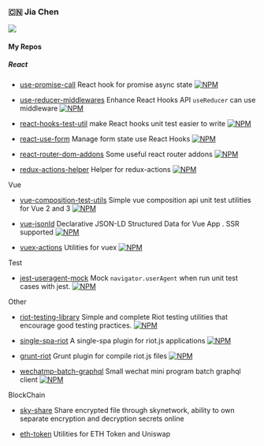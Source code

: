 ### :cn: Jia Chen

<img src="https://github-readme-stats.vercel.app/api?username=ariesjia&show_icons=true&icon_color=0366d6&text_color=24292e&bg_color=ffffff&hide_title=true" />

#### My Repos

##### React

- [use-promise-call](https://github.com/ariesjia/use-promise-call) React hook for promise async state [![NPM](https://img.shields.io/npm/v/use-promise-call.svg)](https://www.npmjs.com/package/use-promise-call)

- [use-reducer-middlewares](https://github.com/ariesjia/use-reducer-middlewares) Enhance React Hooks API `useReducer` can use middleware [![NPM](https://img.shields.io/npm/v/use-reducer-middlewares.svg)](https://www.npmjs.com/package/use-reducer-middlewares)

- [react-hooks-test-util](https://github.com/ariesjia/react-hooks-test-util) make React hooks unit test easier to write [![NPM](https://img.shields.io/npm/v/hooks-test-util.svg)](https://www.npmjs.com/package/hooks-test-util)

- [react-use-form](https://github.com/ariesjia/react-use-form) Manage form state use React Hooks [![NPM](https://img.shields.io/npm/v/rc-use-form.svg)](https://www.npmjs.com/package/rc-use-form)

- [react-router-dom-addons](https://github.com/ariesjia/react-router-dom-addons) Some useful react router addons [![NPM](https://img.shields.io/npm/v/react-router-dom-addons.svg)](https://www.npmjs.com/package/react-router-dom-addons)

- [redux-actions-helper](https://github.com/ariesjia/redux-actions-helper) Helper for redux-actions [![NPM](https://img.shields.io/npm/v/redux-actions-helper.svg)](https://www.npmjs.com/package/redux-actions-helper)


Vue

- [vue-composition-test-utils](https://github.com/ariesjia/vue-composition-test-utils)  Simple vue composition api unit test utilities for Vue 2 and 3 [![NPM](https://img.shields.io/npm/v/vue-composition-test-utils.svg)](https://www.npmjs.com/package/vue-composition-test-utils)

- [vue-jsonld](https://github.com/ariesjia/vue-jsonld) Declarative JSON-LD Structured Data for Vue App . SSR supported [![NPM](https://img.shields.io/npm/v/vue-jsonld.svg)](https://www.npmjs.com/package/vue-jsonld)

- [vuex-actions](https://github.com/ariesjia/vuex-actions) Utilities for vuex [![NPM](https://img.shields.io/npm/v/vuex-actions.svg)](https://www.npmjs.com/package/vuex-actions)

Test

- [jest-useragent-mock](https://github.com/ariesjia/jest-useragent-mock) Mock `navigator.userAgent` when run unit test cases with jest. [![NPM](https://img.shields.io/npm/v/jest-useragent-mock.svg)](https://www.npmjs.com/package/jest-useragent-mock)

Other

- [riot-testing-library](https://github.com/ariesjia/riot-testing-library) Simple and complete Riot testing utilities that encourage good testing practices. [![NPM](https://img.shields.io/npm/v/riot-testing-library.svg)](https://www.npmjs.com/package/riot-testing-library)

- [single-spa-riot](https://github.com/ariesjia/single-spa-riot) A single-spa plugin for riot.js applications [![NPM](https://img.shields.io/npm/v/single-spa-riot.svg)](https://www.npmjs.com/package/single-spa-riot)

- [grunt-riot](https://github.com/ariesjia/grunt-riot) Grunt plugin for compile riot.js files [![NPM](https://img.shields.io/npm/v/grunt-riot.svg)](https://www.npmjs.com/package/grunt-riot)

- [wechatmp-batch-graphql](https://github.com/ariesjia/wechatmp-batch-graphql) Small wechat mini program batch graphql client [![NPM](https://img.shields.io/npm/v/wechatmp-batch-graphql.svg)](https://www.npmjs.com/package/wechatmp-batch-graphql)


BlockChain

- [sky-share](https://github.com/ariesjia/sky-share) Share encrypted file through skynetwork, ability to own separate encryption and decryption secrets online

- [eth-token](https://github.com/ariesjia/eth-token) Utilities for ETH Token and Uniswap
